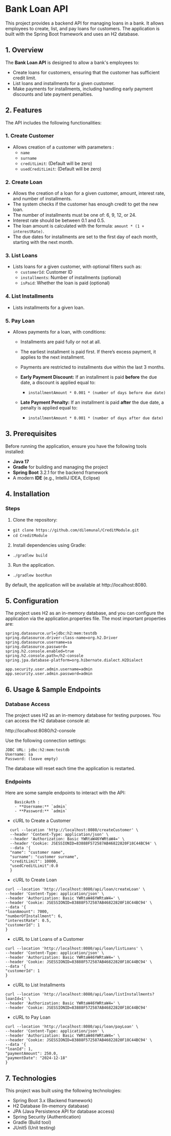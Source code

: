 # Bank Loan API

This project provides a backend API for managing loans in a bank. It allows employees to create, list, and pay loans for customers. The application is built with the Spring Boot framework and uses an H2 database.

## 1. Overview

The **Bank Loan API** is designed to allow a bank's employees to:
- Create loans for customers, ensuring that the customer has sufficient credit limit.
- List loans and installments for a given customer.
- Make payments for installments, including handling early payment discounts and late payment penalties.

## 2. Features

The API includes the following functionalities:

### 1. Create Customer
- Allows creation of a customer with parameters :
  - `name`
  - `surname`
  - `creditLimit`: (Default will be zero)
  - `usedCreditLimit`: (Default will be zero)

### 2. Create Loan
- Allows the creation of a loan for a given customer, amount, interest rate, and number of installments.
- The system checks if the customer has enough credit to get the new loan.
- The number of installments must be one of: 6, 9, 12, or 24.
- Interest rate should be between 0.1 and 0.5.
- The loan amount is calculated with the formula: `amount * (1 + interestRate)`.
- The due dates for installments are set to the first day of each month, starting with the next month.

### 3. List Loans
- Lists loans for a given customer, with optional filters such as:
  - `customerId`: Customer ID
  - `installments`: Number of installments (optional)
  - `isPaid`: Whether the loan is paid (optional)

### 4. List Installments
- Lists installments for a given loan.

### 5. Pay Loan
- Allows payments for a loan, with conditions:
  - Installments are paid fully or not at all.
  - The earliest installment is paid first. If there’s excess payment, it applies to the next installment.
  - Payments are restricted to installments due within the last 3 months.
  - **Early Payment Discount:** If an installment is paid **before** the due date, a discount is applied equal to:
    - `installmentAmount * 0.001 * (number of days before due date)`

  - **Late Payment Penalty:** If an installment is paid **after** the due date, a penalty is applied equal to:
    - `installmentAmount * 0.001 * (number of days after due date)`

## 3. Prerequisites

Before running the application, ensure you have the following tools installed:
- **Java 17** 
- **Gradle** for building and managing the project
- **Spring Boot** 3.2.1 for the backend framework
- A modern **IDE** (e.g., IntelliJ IDEA, Eclipse)

## 4. Installation

### Steps
1. Clone the repository:
  - `git clone https://github.com/dilemunal/CreditModule.git`
  - `cd CreditModule`
2. Install dependencies using Gradle:
  - `./gradlew build`

3. Run the application.
  - `./gradlew bootRun`

By default, the application will be available at http://localhost:8080.

## 5. Configuration
The project uses H2 as an in-memory database, and you can configure the application via the application.properties file. The most important properties are:
```
spring.datasource.url=jdbc:h2:mem:testdb
spring.datasource.driver-class-name=org.h2.Driver
spring.datasource.username=sa
spring.datasource.password=
spring.h2.console.enabled=true
spring.h2.console.path=/h2-console
spring.jpa.database-platform=org.hibernate.dialect.H2Dialect

app.security.user.admin.username=admin
app.security.user.admin.password=admin

```

## 6. Usage & Sample Endpoints

### Database Access
The project uses H2 as an in-memory database for testing purposes. You can access the H2 database console at:

http://localhost:8080/h2-console

Use the following connection settings:
```
JDBC URL: jdbc:h2:mem:testdb
Username: sa
Password: (leave empty)
```
The database will reset each time the application is restarted.

### Endpoints
Here are some sample endpoints to interact with the API:
```
    BasicAuth : 
    - **Username:** `admin`
    - **Password:** `admin`
```
-  cURL to Create a Customer
 ```
   curl --location 'http://localhost:8080/createCustomer' \
   --header 'Content-Type: application/json' \
   --header 'Authorization: Basic YWRtaW46YWRtaW4=' \
   --header 'Cookie: JSESSIONID=83888F572587AB46822820F18C44BC94' \
   --data '{
   "name": "customer name",
   "surname": "customer surname",
   "creditLimit": 10000,
   "usedCreditLimit":0.0
   }
  ```
-  cURL to Create Loan

 ```
curl --location 'http://localhost:8080/api/loan/createLoan' \
--header 'Content-Type: application/json' \
--header 'Authorization: Basic YWRtaW46YWRtaW4=' \
--header 'Cookie: JSESSIONID=83888F572587AB46822820F18C44BC94' \
--data '{
"loanAmount": 7000,
"numberOfInstallment": 6,
"interestRate": 0.5,
"customerId": 1
}
 ```
-  cURL to List Loans of a Customer

 ```
curl --location 'http://localhost:8080/api/loan/listLoans' \
--header 'Content-Type: application/json' \
--header 'Authorization: Basic YWRtaW46YWRtaW4=' \
--header 'Cookie: JSESSIONID=83888F572587AB46822820F18C44BC94' \
--data '{
"customerId": 1
}

 ```
-  cURL to List Installments

 ```
curl --location 'http://localhost:8080/api/loan/listInstallments?loanId=1' \
--header 'Authorization: Basic YWRtaW46YWRtaW4=' \
--header 'Cookie: JSESSIONID=83888F572587AB46822820F18C44BC94'

 ```
-  cURL to Pay Loan

 ```
curl --location 'http://localhost:8080/api/loan/payLoan' \
--header 'Content-Type: application/json' \
--header 'Authorization: Basic YWRtaW46YWRtaW4=' \
--header 'Cookie: JSESSIONID=83888F572587AB46822820F18C44BC94' \
--data '{
"loanId": 1,
"paymentAmount": 250.0,
"paymentDate": "2024-12-18"
}
 ```

## 7. Technologies

This project was built using the following technologies:

- Spring Boot 3.x (Backend framework)
- H2 Database (In-memory database)
- JPA (Java Persistence API for database access)
- Spring Security (Authentication)
- Gradle (Build tool)
- JUnit5 (Unit testing)







